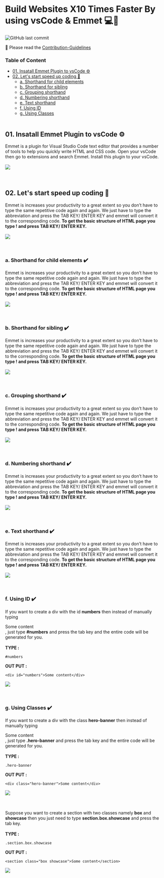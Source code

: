 # Build Websites X10 Times Faster By using vsCode & Emmet 💻🚀

![GitHub last commit](https://img.shields.io/github/last-commit/samithawijesekara/Free-WebHosting-Services-for-Developers?logo=git&logoColor=white)

📕 Please read the [Contribution-Guidelines](contribution.md)

### Table of Content
- [01. Insatall Emmet Plugin to vsCode ⚙️](#install)<br>
- [02. Let's start speed up coding 🚀](#start)<br>
  - [a. Shorthand for child elements](#a)<br>
  - [b. Shorthand for sibling](#b)<br>
  - [c. Grouping  shorthand](#c)<br>
  - [d. Numbering shorthand](#d)<br>
  - [e. Text shorthand](#e)<br>
  - [f. Using ID](#f)<br>
  - [g. Using Classes](#g)<br><br>

## 01. Insatall Emmet Plugin to vsCode ⚙️<a name="install"/>
Emmet is a plugin for Visual Studio Code text editor that provides a number of tools to help you quickly write HTML and CSS code. Open your vsCode then go to extensions and search Emmet. Install this plugin to your vsCode.<br><br>
<img src="img/install.PNG"><br><br><br>

## 02. Let's start speed up coding 🚀<a name="start"/>
Emmet is increases your productivity to a great extent so you don’t have to type the same repetitive code again and again. We just have to type the abbreviation and press the TAB KEY/ ENTER KEY and emmet will convert it to the corresponding code. **To get the basic structure of HTML page you type ! and press TAB KEY/ ENTER KEY.**<br><br>
<img src="img/start.gif"><br><br><br>

### a. Shorthand for child elements ✔️<a name="a"/>
Emmet is increases your productivity to a great extent so you don’t have to type the same repetitive code again and again. We just have to type the abbreviation and press the TAB KEY/ ENTER KEY and emmet will convert it to the corresponding code. **To get the basic structure of HTML page you type ! and press TAB KEY/ ENTER KEY.**<br><br>
<img src="img/start.gif"><br><br><br>

### b. Shorthand for sibling ✔️<a name="b"/>
Emmet is increases your productivity to a great extent so you don’t have to type the same repetitive code again and again. We just have to type the abbreviation and press the TAB KEY/ ENTER KEY and emmet will convert it to the corresponding code. **To get the basic structure of HTML page you type ! and press TAB KEY/ ENTER KEY.**<br><br>
<img src="img/start.gif"><br><br><br>

### c. Grouping  shorthand ✔️<a name="c"/>
Emmet is increases your productivity to a great extent so you don’t have to type the same repetitive code again and again. We just have to type the abbreviation and press the TAB KEY/ ENTER KEY and emmet will convert it to the corresponding code. **To get the basic structure of HTML page you type ! and press TAB KEY/ ENTER KEY.**<br><br>
<img src="img/start.gif"><br><br><br>

### d. Numbering shorthand ✔️<a name="d"/>
Emmet is increases your productivity to a great extent so you don’t have to type the same repetitive code again and again. We just have to type the abbreviation and press the TAB KEY/ ENTER KEY and emmet will convert it to the corresponding code. **To get the basic structure of HTML page you type ! and press TAB KEY/ ENTER KEY.**<br><br>
<img src="img/start.gif"><br><br><br>

### e. Text shorthand ✔️<a name="e"/>
Emmet is increases your productivity to a great extent so you don’t have to type the same repetitive code again and again. We just have to type the abbreviation and press the TAB KEY/ ENTER KEY and emmet will convert it to the corresponding code. **To get the basic structure of HTML page you type ! and press TAB KEY/ ENTER KEY.**<br><br>
<img src="img/start.gif"><br><br><br>

### f. Using ID ✔️<a name="f"/>
If you want to create a div with the id **numbers** then instead of manually typing <div id="numbers">Some content</div>, just type **#numbers** and press the tab key and the entire code will be generated for you.<br><br>
**TYPE :**
```
#numbers
```
**OUT PUT :**
```
<div id="numbers">Some content</div>
```
<img src="img/f.gif"><br><br><br>

### g. Using Classes ✔️<a name="g"/>
If you want to create a div with the class **hero-banner** then instead of manually typing <div class="hero-banner">Some content</div>, just type **.hero-banner** and press the tab key and the entire code will be generated for you.<br><br>
**TYPE :**
```
.hero-banner
```
**OUT PUT :**
```
<div class="hero-banner">Some content</div>
```
<img src="img/g.gif"><br><br><br>

Suppose you want to create a section with two classes namely **box** and **showcase** then you just need to type **section.box.showcase** and press the tab key.<br><br>
**TYPE :**
```
.section.box.showcase
```
**OUT PUT :**
```
<section class="box showcase">Some content</section>
```
<img src="img/g_b.gif"><br><br><br>



